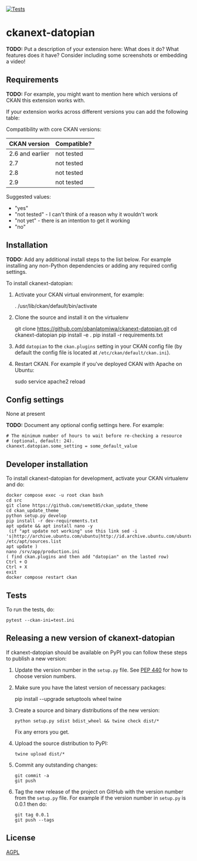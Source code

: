 [![Tests](https://github.com/obanlatomiwa/ckanext-datopian/workflows/Tests/badge.svg?branch=main)](https://github.com/obanlatomiwa/ckanext-datopian/actions)

# ckanext-datopian

**TODO:** Put a description of your extension here:  What does it do? What features does it have? Consider including some screenshots or embedding a video!


## Requirements

**TODO:** For example, you might want to mention here which versions of CKAN this
extension works with.

If your extension works across different versions you can add the following table:

Compatibility with core CKAN versions:

| CKAN version    | Compatible?   |
| --------------- | ------------- |
| 2.6 and earlier | not tested    |
| 2.7             | not tested    |
| 2.8             | not tested    |
| 2.9             | not tested    |

Suggested values:

* "yes"
* "not tested" - I can't think of a reason why it wouldn't work
* "not yet" - there is an intention to get it working
* "no"


## Installation

**TODO:** Add any additional install steps to the list below.
   For example installing any non-Python dependencies or adding any required
   config settings.

To install ckanext-datopian:

1. Activate your CKAN virtual environment, for example:

     . /usr/lib/ckan/default/bin/activate

2. Clone the source and install it on the virtualenv

    git clone https://github.com/obanlatomiwa/ckanext-datopian.git
    cd ckanext-datopian
    pip install -e .
	pip install -r requirements.txt

3. Add `datopian` to the `ckan.plugins` setting in your CKAN
   config file (by default the config file is located at
   `/etc/ckan/default/ckan.ini`).

4. Restart CKAN. For example if you've deployed CKAN with Apache on Ubuntu:

     sudo service apache2 reload


## Config settings

None at present

**TODO:** Document any optional config settings here. For example:

	# The minimum number of hours to wait before re-checking a resource
	# (optional, default: 24).
	ckanext.datopian.some_setting = some_default_value


## Developer installation

To install ckanext-datopian for development, activate your CKAN virtualenv and
do:

    docker compose exec -u root ckan bash
    cd src
    git clone https://github.com/semet85/ckan_update_theme
    cd ckan_update_theme
    python setup.py develop
    pip install -r dev-requirements.txt
    apt update && apt install nano -y  
     (if "apt update not working" use this link sed -i 's|http://archive.ubuntu.com/ubuntu|http://id.archive.ubuntu.com/ubuntu|g' /etc/apt/sources.list
    apt update )
    nano /srv/app/production.ini
    ( find ckan.plugins and then add "datopian" on the lasted row)
    Ctrl + O
    Ctrl + X
    exit
    docker compose restart ckan

## Tests

To run the tests, do:

    pytest --ckan-ini=test.ini


## Releasing a new version of ckanext-datopian

If ckanext-datopian should be available on PyPI you can follow these steps to publish a new version:

1. Update the version number in the `setup.py` file. See [PEP 440](http://legacy.python.org/dev/peps/pep-0440/#public-version-identifiers) for how to choose version numbers.

2. Make sure you have the latest version of necessary packages:

    pip install --upgrade setuptools wheel twine

3. Create a source and binary distributions of the new version:

       python setup.py sdist bdist_wheel && twine check dist/*

   Fix any errors you get.

4. Upload the source distribution to PyPI:

       twine upload dist/*

5. Commit any outstanding changes:

       git commit -a
       git push

6. Tag the new release of the project on GitHub with the version number from
   the `setup.py` file. For example if the version number in `setup.py` is
   0.0.1 then do:

       git tag 0.0.1
       git push --tags

## License

[AGPL](https://www.gnu.org/licenses/agpl-3.0.en.html)

